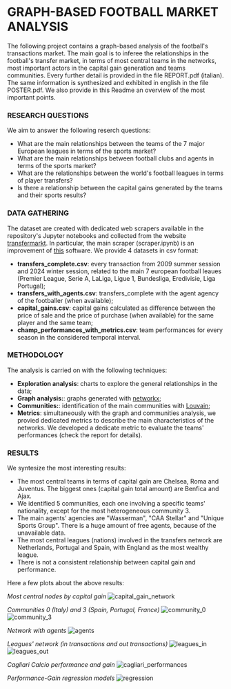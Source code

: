 # GRAPH-BASED FOOTBALL MARKET ANALYSIS
The following project contains a graph-based analysis of the football's transactions market.
The main goal is to inferee the relationships in the football's transfer market, in terms of most central teams in the networks,
most important actors in the capital gain generation and teams communities. Every further detail is provided in the file REPORT.pdf (italian).
The same information is synthesized and exhibited in english in the file POSTER.pdf.
We also provide in this Readme an overview of the most important points.

### RESEARCH QUESTIONS
We aim to answer the following reserch questions:
- What are the main relationships between the teams of the 7 major European leagues in terms of the sports market?
- What are the main relationships between football clubs and agents in terms of the sports market?
- What are the relationships between the world's football leagues in terms of player transfers?
- Is there a relationship between the capital gains generated by the teams and their sports results?

### DATA GATHERING
The dataset are created with dedicated web scrapers available in the repository's Jupyter notebooks and collected from the website [transfermarkt](https://www.transfermarkt.com/).
In particular, the main scraper (scraper.ipynb) is an improvement of [this](https://github.com/d2ski/football-transfers-data/tree/main) software.
We provide 4 datasets in csv format:
- **transfers_complete.csv**: every transaction from 2009 summer session and 2024 winter session, related to the main 7 european football leaues (Premier League, Serie A, LaLiga, Ligue 1, Bundesliga, Eredivisie, Liga Portugal);
- **transfers_with_agents.csv**: transfers_complete with the agent agency of the footballer (when available);
- **capital_gains.csv**: capital gains calculated as difference between the price of sale and the price of purchase (when available) for the same player and the same team;
- **champ_performances_with_metrics.csv**: team performances for every season in the considered temporal interval.

### METHODOLOGY
The analysis is carried on with the following techniques:
- **Exploration analysis**: charts to explore the general relationships in the data;
- **Graph analysis:**: graphs generated with [networkx](https://networkx.org/);
- **Communities:**: identification of the main communities with [Louvain](https://en.wikipedia.org/wiki/Louvain_method);
- **Metrics**: simultaneously with the graph and communities analysis, we provied dedicated metrics to describe the main characteristics of the networks. We developed a dedicate metric to evaluate the teams' performances (check the report for details).

### RESULTS
We syntesize the most interesting results:
- The most central teams in terms of capital gain are Chelsea, Roma and Juventus. The biggest ones (capital gain total amount) are Benfica and Ajax.
- We identified 5 communities, each one involving a specific teams' nationality, except for the most heterogeneous community 3.
- The main agents' agencies are "Wasserman", "CAA Stellar" and "Unique Sports Group". There is a huge amount of free agents, because of the unavailable data.
- The most central leagues (nations) involved in the transfers network are Netherlands, Portugal and Spain, with England as the most wealthy league.
- There is not a consistent relationship between capital gain and performance.

Here a few plots about the above results:

_Most central nodes by capital gain_
![capital_gain_network](https://github.com/Firefly55lm/football_market_graph_analysis/blob/9c84211e0b81825bcc81325b180eb1eb53732574/pictures/graph_network.png)

_Communities 0 (Italy) and 3 (Spain, Portugal, France)_
![community_0](https://github.com/Firefly55lm/football_market_graph_analysis/blob/9c84211e0b81825bcc81325b180eb1eb53732574/pictures/community_0.png)
![community_3](https://github.com/Firefly55lm/football_market_graph_analysis/blob/9c84211e0b81825bcc81325b180eb1eb53732574/pictures/community_3.png)

_Network with agents_
![agents](https://github.com/Firefly55lm/football_market_graph_analysis/blob/9c84211e0b81825bcc81325b180eb1eb53732574/pictures/agents_graph_network.png)

_Leagues' network (in transactions and out transactions)_
![leagues_in](https://github.com/Firefly55lm/football_market_graph_analysis/blob/9c84211e0b81825bcc81325b180eb1eb53732574/pictures/leagues_in.png)
![leagues_out](https://github.com/Firefly55lm/football_market_graph_analysis/blob/9c84211e0b81825bcc81325b180eb1eb53732574/pictures/leagues_out.png)

_Cagliari Calcio performance and gain_
![cagliari_performances](https://github.com/Firefly55lm/football_market_graph_analysis/blob/9c84211e0b81825bcc81325b180eb1eb53732574/pictures/cagliari_gain_performance.png)

_Performance-Gain regression models_
![regression](https://github.com/Firefly55lm/football_market_graph_analysis/blob/9c84211e0b81825bcc81325b180eb1eb53732574/pictures/regressions.png)
